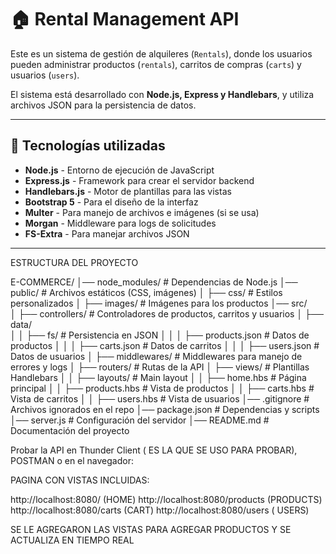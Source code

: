 # 🏠 Rental Management API

Este es un sistema de gestión de alquileres (`Rentals`), donde los usuarios pueden administrar productos (`rentals`), carritos de compras (`carts`) y usuarios (`users`). 

El sistema está desarrollado con **Node.js, Express y Handlebars**, y utiliza archivos JSON para la persistencia de datos.

---

## 📌 Tecnologías utilizadas
- **Node.js** - Entorno de ejecución de JavaScript
- **Express.js** - Framework para crear el servidor backend
- **Handlebars.js** - Motor de plantillas para las vistas
- **Bootstrap 5** - Para el diseño de la interfaz
- **Multer** - Para manejo de archivos e imágenes (si se usa)
- **Morgan** - Middleware para logs de solicitudes
- **FS-Extra** - Para manejar archivos JSON

---

ESTRUCTURA DEL PROYECTO

E-COMMERCE/
│── node_modules/             # Dependencias de Node.js
│── public/                   # Archivos estáticos (CSS, imágenes)
│   ├── css/                  # Estilos personalizados
│   ├── images/               # Imágenes para los productos
│── src/                      
│   ├── controllers/          # Controladores de productos, carritos y usuarios
│   ├── data/                 
│   │   ├── fs/               # Persistencia en JSON
│   │   │   ├── products.json # Datos de productos
│   │   │   ├── carts.json    # Datos de carritos
│   │   │   ├── users.json    # Datos de usuarios
│   ├── middlewares/          # Middlewares para manejo de errores y logs
│   ├── routers/              # Rutas de la API
│   ├── views/                # Plantillas Handlebars
│   │   ├── layouts/          # Main layout
│   │   ├── home.hbs          # Página principal
│   │   ├── products.hbs      # Vista de productos
│   │   ├── carts.hbs         # Vista de carritos
│   │   ├── users.hbs         # Vista de usuarios
│── .gitignore                # Archivos ignorados en el repo
│── package.json              # Dependencias y scripts
│── server.js                 # Configuración del servidor
│── README.md                 # Documentación del proyecto




Probar la API en Thunder Client ( ES LA QUE SE USO PARA PROBAR), POSTMAN o en el navegador:






PAGINA CON VISTAS INCLUIDAS: 

http://localhost:8080/ (HOME)
http://localhost:8080/products (PRODUCTS)
http://localhost:8080/carts (CART)
http://localhost:8080/users ( USERS)



SE LE AGREGARON LAS VISTAS PARA AGREGAR PRODUCTOS Y SE ACTUALIZA EN TIEMPO REAL
